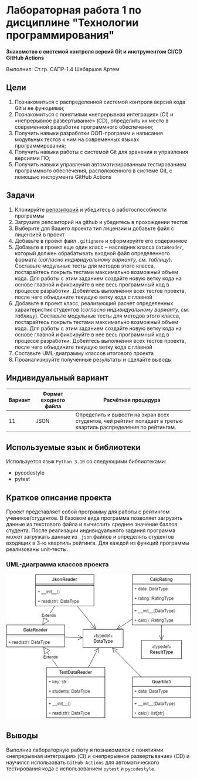 # Лабораторная работа 1 по дисциплине "Технологии программирования"

**Знакомство с системой контроля версий Git и инструментом CI/CD GitHub Actions**

Выполнил: Ст.гр. САПР-1.4 Шебаршов Артем

## Цели

1. Познакомиться с распределенной системой контроля версий кода Git и ее функциями;
2. Познакомиться с понятиями «непрерывная интеграция» (CI) и «непрерывное развертывание»
(CD), определить их место в современной разработке программного обеспечения;
3. Получить навыки разработки ООП-программ и написания модульных тестов к ним на
современных языках программирования;
4. Получить навыки работы с системой Git для хранения и управления версиями ПО;
5. Получить навыки управления автоматизированным тестированием программного обеспечения,
расположенного в системе Git, с помощью инструмента GitHub Actions

## Задачи

1. Клонируйте [репозиторий](https://github.com/kpdvstu/PTLab1-2022) и убедитесь в работоспособности программы
2. Загрузите репозиторий на github и убедитесь в прохождении тестов
3. Выберите для Вашего проекта тип лицензии и добавьте файл с лицензией в проект
4. Добавьте в проект файл `.gitignore` и сформируйте его содержимое
5. Добавьте в проект еще один класс – наследник класса `DataReader`, который должен обрабатывать входной файл определенного формата (_согласно индивидуальному варианту, см. таблицу_). Составьте модульные тесты для методов этого класса, постарайтесь покрыть тестами максимально возможный объем кода. Для работы с этим заданием создайте новую ветку кода на основе главной и фиксируйте в нее весь программный код в процессе разработки. Добейтесь выполнения всех тестов проекта, после чего объедините текущую ветку кода с главной
6. Добавьте в проект класс, реализующий расчет определенных характеристик студентов (_согласно индивидуальному варианту, см. таблицу_). Составьте модульные тесты для методов этого класса, постарайтесь покрыть тестами максимально возможный объем кода. Для работы с этим заданием создайте новую ветку кода на основе главной и фиксируйте в нее весь программный код в процессе разработки. Добейтесь выполнения всех тестов проекта, после чего объедините текущую ветку кода с главной 
7. Составьте UML-диаграмму классов итогового проекта 
8. Проанализируйте полученные результаты и сделайте выводы

## Индивидуальный вариант
| Вариант | Формат входного файла | Расчётная процедура                                                                                              |
|---------|-----------------------|------------------------------------------------------------------------------------------------------------------|
| 11      | JSON                  | Определить и вывести на экран всех студентов, чей рейтинг попадает в третью квартиль распределения по рейтингам. |

## Используемые язык и библиотеки

Используется язык `Python 3.10` со следующими библиотеками:

- pycodestyle
- pytest

## Краткое описание проекта

Проект представляет собой программу для работы с рейтингом учеников/студентов. В базовом виде программа позволяет загрузить данные из текстового файла и вычислить среднее значение баллов студента. После реализации индивидуального задания программа может загружать данные из `.json` файлов и определять студентов входящих в 3-ю квартиль рейтинга. Для каждой из функций программы реализованы unit-тесты.


### UML-диаграмма классов проекта

![image](img/TP_Lab1.drawio.png)

## Выводы

Выполнив лабораторную работу я познакомился с понятиями «непрерывная интеграция» (CI) и «непрерывное развертывание»
(CD) и научился использовать `GitHub Actions` для автоматического тестирования кода с использованием `pytest` и `pycodestyle`.
